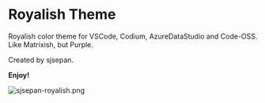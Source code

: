 # Royalish Theme

Royalish color theme for VSCode, Codium, AzureDataStudio and Code-OSS. Like Matrixish, but Purple.

Created by sjsepan.

**Enjoy!**

![sjsepan-royalish.png](https://gitlab.com/sjsepan/sjsepan-royalish/-/raw/master/sjsepan-royalish.png?raw=true "Screenshot")
